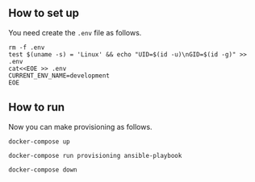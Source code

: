 ## How to set up

You need create the `.env` file as follows.

```shellsession
rm -f .env
test $(uname -s) = 'Linux' && echo "UID=$(id -u)\nGID=$(id -g)" >> .env
cat<<EOE >> .env
CURRENT_ENV_NAME=development
EOE
```

## How to run

Now you can make provisioning as follows.

```shellsession
docker-compose up
```

```shellsession
docker-compose run provisioning ansible-playbook
```

```shellsession
docker-compose down
```
